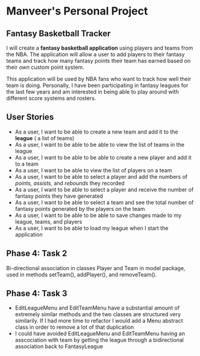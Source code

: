 # Manveer's Personal Project

## Fantasy Basketball Tracker

I will create a **fantasy basketball application** using players and teams from
the NBA. The application will allow a user to add players to their fantasy 
teams and track how many fantasy points their team has earned based on their *own* 
custom point system.

This application will be used by NBA fans who want to track how well their team
is doing. Personally, I have been participating in fantasy leagues for the last
few years and am interested in being able to play around with different score 
systems and rosters.

## User Stories
 
 - As a user, I want to be able to create a new team and add it to the **league** ( a list of teams)
 - As a user, I want to be able to be able to view the list of teams in the league
 - As a user, I want to be able to be able to create a new player and add it to a team
 - As a user, I want to be able to view the list of players on a team
 - As a user, I want to be able to select a player and add the numbers of *points, assists,* and *rebounds* they 
 recorded
 - As a user, I want to be able to select a player and receive the number of fantasy points they have generated
 - As a user, I want to be able to select a team and see the total number of fantasy points generated by the players on
 the team
 - As a user, I want to be able to be able to save changes made to my league, teams, and players
 - As a user, I want to be able to load my league when I start the application
 
 ## Phase 4: Task 2
 
 Bi-directional association in classes Player and Team in model package, used
 in methods setTeam(), addPlayer(), and removeTeam().
 
 ## Phase 4: Task 3
 
 - EditLeagueMenu and EditTeamMenu have a substantial amount of 
 extremely similar methods and the two classes are structured very 
 similarily. If I had more time to refactor I would add a Menu abstract
 class in order to remove a lot of that duplication
 - I could have avoided EditLeagueMenu and EditTeamMenu having an asscociation
 with team by getting the league through a bidirectional association back to FantasyLeague
 